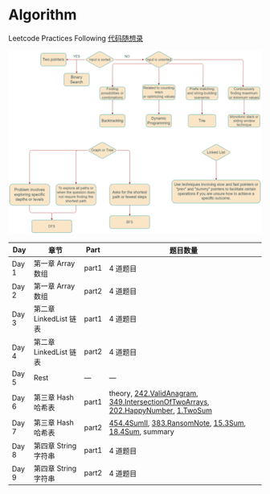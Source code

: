 # Algorithm

Leetcode Practices Following [代码随想录](https://programmercarl.com/)

![LeetcodeAlgorithm](images/algo.png)



| Day  | 章节                | Part    | 题目数量                                                                                                                                                                                                         |
|------|-------------------|---------|--------------------------------------------------------------------------------------------------------------------------------------------------------------------------------------------------------------|
| Day 1 | 第一章 Array 数组      | part1 | 4 道题目                                                                                                                                                                                                        |
| Day 2 | 第一章 Array 数组      | part2 | 4 道题目                                                                                                                                                                                                        |
| Day 3 | 第二章 LinkedList 链表 | part1 | 4 道题目                                                                                                                                                                                                        |
| Day 4 | 第二章 LinkedList 链表 | part2 | 4 道题目                                                                                                                                                                                                        |
| Day 5 | Rest              | —       |  —                                                                                                                                                                                                  |
| Day 6 | 第三章 Hash 哈希表      | part1   | theory, [242.ValidAnagram](./3.Hash/242.ValidAnagram.md), [349.IntersectionOfTwoArrays](3.Hash/349.IntersectionOfTwoArrays.md), [202.HappyNumber](3.Hash/202.HappyNumber.md), [1.TwoSum](3.Hash/1.TwoSum.md) |
| Day 7 | 第三章 Hash 哈希表      | part2   | [454.4SumII](3.Hash/454.4SumII.md), [383.RansomNote](3.Hash/383.RansomNote.md), [15.3Sum](3.Hash/15.3Sum.md), [18.4Sum](3.Hash/18.4Sum.md), summary                                                          |
| Day 8 | 第四章 String 字符串    | part1 | 4 道题目                                                                                                                                                                                                        |
| Day 9 | 第四章 String 字符串    | part2 | 4 道题目                                                                                                                                                                                                        |
